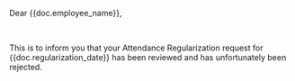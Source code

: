 <p>Dear {{doc.employee_name}},</p><br>

<p>This is to inform you that your Attendance Regularization request for {{doc.regularization_date}} has been reviewed and has unfortunately been rejected.</p>
